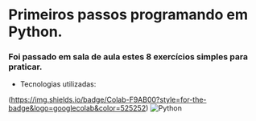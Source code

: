 # Primeiros passos programando em Python.
### Foi passado em sala de aula estes 8 exercícios simples para praticar.
<ul>
  <li>Tecnologias utilizadas:</li>
</ul>

(https://img.shields.io/badge/Colab-F9AB00?style=for-the-badge&logo=googlecolab&color=525252) ![Python](https://img.shields.io/badge/python-3670A0?style=for-the-badge&logo=python&logoColor=ffdd54)
